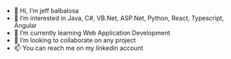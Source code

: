 - 👋 Hi, I’m jeff balbalosa
- 👀 I’m interested in Java, C#, VB.Net, ASP.Net, Python, React, Typescript, Angular
- 🌱 I’m currently learning Web Application Development
- 💞️ I’m looking to collaborate on any project
- 📫 You can reach me on my linkedin account

<!---
jbalbalosa/jbalbalosa is a ✨ special ✨ repository because its `README.md` (this file) appears on your GitHub profile.
You can click the Preview link to take a look at your changes.
--->
